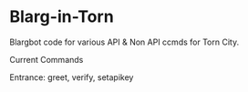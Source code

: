 # Blarg-in-Torn
Blargbot code for various API & Non API ccmds for Torn City.

Current Commands

Entrance:
greet,
verify,
setapikey
